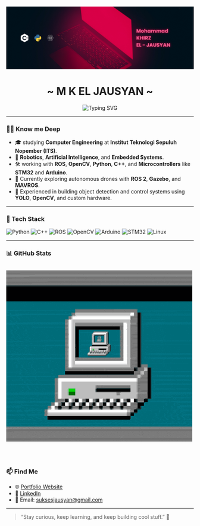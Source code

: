 ![Alt Text](head.png)

<h1 align="center">~ M K EL JAUSYAN ~</h1>

<p align="center">
  <img src="https://readme-typing-svg.demolab.com?font=Fira+Code&duration=2500&pause=1000&center=true&vCenter=true&width=435&lines=Computer+Engineering+Student;Sepuluh+Nopember+Institute+of+Technologhy;Robotics+and+AI+Engineer;OpenCV+%7C+ROS+%7C+Python+%7C+C%2B%2B;Learning+without+Doing+is+Nothing" alt="Typing SVG" />
</p>

---

### 👨‍💻 Know me Deep

- 🎓 studying **Computer Engineering** at **Institut Teknologi Sepuluh Nopember (ITS)**.
- 🤖 **Robotics**, **Artificial Intelligence**, and **Embedded Systems**.
- 🛠️ working with **ROS**, **OpenCV**, **Python**, **C++**, and **Microcontrollers** like **STM32** and **Arduino**.
- 🚀 Currently exploring autonomous drones with **ROS 2**, **Gazebo**, and **MAVROS**.
- 🧠 Experienced in building object detection and control systems using **YOLO**, **OpenCV**, and custom hardware.

---

### 🧰 Tech Stack

![Python](https://img.shields.io/badge/-Python-3776AB?style=for-the-badge&logo=python&logoColor=white)
![C++](https://img.shields.io/badge/-C++-00599C?style=for-the-badge&logo=cplusplus&logoColor=white)
![ROS](https://img.shields.io/badge/-ROS-22314E?style=for-the-badge&logo=ros&logoColor=white)
![OpenCV](https://img.shields.io/badge/-OpenCV-5C3EE8?style=for-the-badge&logo=opencv&logoColor=white)
![Arduino](https://img.shields.io/badge/-Arduino-00979D?style=for-the-badge&logo=arduino&logoColor=white)
![STM32](https://img.shields.io/badge/-STM32-03234B?style=for-the-badge&logo=stmicroelectronics&logoColor=white)
![Linux](https://img.shields.io/badge/-Linux-FCC624?style=for-the-badge&logo=linux&logoColor=black)

---

### 📊 GitHub Stats
![Alt Text](giphy.gif)
---

### 📫 Find Me 

- 🌐 [Portfolio Website](yan-sukses.github.io/jausyan.github.io/work.html)
- 💼 [LinkedIn](https://www.linkedin.com/in/el-jausyan-812928317/)
- 📧 Email: suksesjausyan@gmail.com

---

> “Stay curious, keep learning, and keep building cool stuff.” 🚀


<!---
jausyan-sukses/jausyan-sukses is a ✨ special ✨ repository because its `README.md` (this file) appears on your GitHub profile.
You can click the Preview link to take a look at your changes.
--->
